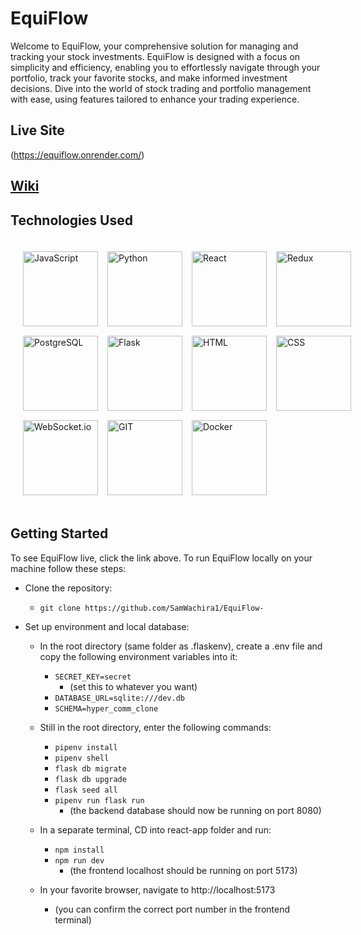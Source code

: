 # EquiFlow

Welcome to EquiFlow, your comprehensive solution for managing and tracking your stock investments. EquiFlow is designed with a focus on simplicity and efficiency, enabling you to effortlessly navigate through your portfolio, track your favorite stocks, and make informed investment decisions. Dive into the world of stock trading and portfolio management with ease, using features tailored to enhance your trading experience.

## Live Site

(https://equiflow.onrender.com/)

## [Wiki](https://github.com/SamWachira1/EquiFlow-/wiki)

## Technologies Used

<style>
  .badge-grid {
    display: grid;
    grid-template-columns: repeat(4, 1fr); /* 4 columns */
    gap: 15px; /* Adjust the gap between badges */
    max-width: 700px; /* Adjust the width as needed */
    padding: 20px; /* Add padding around the grid */
  }
  .badge-grid img {
    width: 120px; /* Increase badge size for better visibility */
  }
</style>

<p align="left" class="badge-grid">
  <img src="https://img.shields.io/badge/javascript-%23323330.svg?style=for-the-badge&logo=javascript&logoColor=%23F7DF1E" alt="JavaScript">
  <img src="https://img.shields.io/badge/Python-%233776AB.svg?style=for-the-badge&logo=python&logoColor=white" alt="Python">
  <img src="https://img.shields.io/badge/react-%2320232a.svg?style=for-the-badge&logo=react&logoColor=%2361DAFB" alt="React">
  <img src="https://img.shields.io/badge/redux-%23593d88.svg?style=for-the-badge&logo=redux&logoColor=white" alt="Redux">
  <img src="https://img.shields.io/badge/postgres-%23316192.svg?style=for-the-badge&logo=postgresql&logoColor=white" alt="PostgreSQL">
  <img src="https://img.shields.io/badge/Flask-%23000.svg?style=for-the-badge&logo=flask&logoColor=white" alt="Flask">
  <img src="https://img.shields.io/badge/html5-%23E34F26.svg?style=for-the-badge&logo=html5&logoColor=white" alt="HTML">
  <img src="https://img.shields.io/badge/css3-%231572B6.svg?style=for-the-badge&logo=css3&logoColor=white" alt="CSS">
  <img src="https://img.shields.io/badge/WebSocket.io-%23000000.svg?style=for-the-badge&logo=socket.io&logoColor=white" alt="WebSocket.io">
  <img src="https://img.shields.io/badge/Git-%23F05033.svg?style=for-the-badge&logo=git&logoColor=white" alt="GIT">
  <img src="https://img.shields.io/badge/Docker-%230db7ed.svg?style=for-the-badge&logo=docker&logoColor=white" alt="Docker">
</p>

## Getting Started

To see EquiFlow live, click the link above. To run EquiFlow locally on your machine follow these steps:

- Clone the repository:

  - `git clone https://github.com/SamWachira1/EquiFlow-`

- Set up environment and local database:

  - In the root directory (same folder as .flaskenv), create a .env file and copy the following environment variables into it:
    - `SECRET_KEY=secret`
      - (set this to whatever you want)
    - `DATABASE_URL=sqlite:///dev.db`
    - `SCHEMA=hyper_comm_clone`
  - Still in the root directory, enter the following commands:

    - `pipenv install`
    - `pipenv shell`
    - `flask db migrate`
    - `flask db upgrade`
    - `flask seed all`
    - `pipenv run flask run`
      - (the backend database should now be running on port 8080)

  - In a separate terminal, CD into react-app folder and run:

    - `npm install`
    - `npm run dev`
        - (the frontend localhost should be running on port 5173)


  - In your favorite browser, navigate to http://localhost:5173
      - (you can confirm the correct port number in the frontend terminal)
